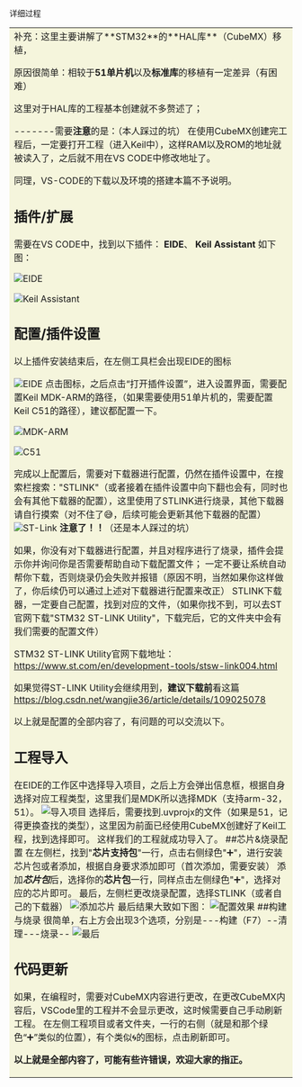 详细过程

<table><tr><td bgcolor=Beige> 补充：这里主要讲解了**STM32**的**HAL库**（CubeMX）移植，

原因很简单：相较于**51单片机**以及**标准库**的移植有一定差异（有困难）

这里对于HAL库的工程基本创建就不多赘述了；

-------需要**注意**的是：（本人踩过的坑）
在使用CubeMX创建完工程后，一定要打开工程（进入Keil中），这样RAM以及ROM的地址就被读入了，之后就不用在VS CODE中修改地址了。

同理，VS-CODE的下载以及环境的搭建本篇不予说明。

## 插件/扩展

需要在VS CODE中，找到以下插件：   **EIDE**、   **Keil Assistant**    如下图：

![EIDE](https://github.com/Lidure/MDK-VS-CODE/blob/main/Screenshots/1.png)

![Keil Assistant](https://github.com/Lidure/MDK-VS-CODE/blob/main/Screenshots/2.png)
## 配置/插件设置

以上插件安装结束后，在左侧工具栏会出现EIDE的图标  

![EIDE](https://github.com/Lidure/MDK-VS-CODE/blob/main/Screenshots/3.png)
点击图标，之后点击“打开插件设置”，进入设置界面，需要配置Keil MDK-ARM的路径，（如果需要使用51单片机的，需要配置Keil C51的路径），建议都配置一下。

![MDK-ARM](https://github.com/Lidure/MDK-VS-CODE/blob/main/Screenshots/4.png)

![C51](https://github.com/Lidure/MDK-VS-CODE/blob/main/Screenshots/5.png)

完成以上配置后，需要对下载器进行配置，仍然在插件设置中，在搜索栏搜索："STLINK"（或者接着在插件设置中向下翻也会有，同时也会有其他下载器的配置），这里使用了STLINK进行烧录，其他下载器请自行摸索（对不住了😅，后续可能会更新其他下载器的配置）
![ST-Link](https://github.com/Lidure/MDK-VS-CODE/blob/main/Screenshots/6.png)
**注意了！！**（还是本人踩过的坑）

如果，你没有对下载器进行配置，并且对程序进行了烧录，插件会提示你并询问你是否需要帮助自动下载配置文件；
一定不要让系统自动帮你下载，否则烧录仍会失败并报错（原因不明，当然如果你这样做了，你后续仍可以通过上述对下载器进行配置来改正）
STLINK下载器，一定要自己配置，找到对应的文件，（如果你找不到，可以去ST官网下载"STM32 ST-LINK Utility"，下载完后，它的文件夹中会有我们需要的配置文件）

STM32 ST-LINK Utility官网下载地址：<https://www.st.com/en/development-tools/stsw-link004.html>

如果觉得ST-LINK Utility会继续用到，**建议下载前**看这篇<https://blog.csdn.net/wangjie36/article/details/109025078>

以上就是配置的全部内容了，有问题的可以交流以下。

## 工程导入

在EIDE的工作区中选择导入项目，之后上方会弹出信息框，根据自身选择对应工程类型，这里我们是MDK所以选择MDK（支持arm-32，51）。
![导入项目](https://github.com/Lidure/MDK-VS-CODE/blob/main/Screenshots/7.png)
选择后，需要找到.uvprojx的文件（如果是51，记得更换查找的类型），这里因为前面已经使用CubeMX创建好了Keil工程，找到选择即可。
这样我们的工程就成功导入了。
##芯片&烧录配置
在左侧栏，找到"**芯片支持包**"一行，点击右侧绿色"➕"，进行安装芯片包或者添加，根据自身要求添加即可（首次添加，需要安装）
添加***芯片包***后，选择你的**芯片包**一行，同样点击左侧绿色"➕"，选择对应的芯片即可。
最后，左侧栏更改烧录配置，选择STLINK（或者自己的下载器）
![添加芯片](https://github.com/Lidure/MDK-VS-CODE/blob/main/Screenshots/8.png)
最后结果大致如下图：
![配置效果](https://github.com/Lidure/MDK-VS-CODE/blob/main/Screenshots/9.png)
##构建与烧录
很简单，右上方会出现3个选项，分别是---构建（F7）--清理---烧录--
![最后](https://github.com/Lidure/MDK-VS-CODE/blob/main/Screenshots/10.png)

## 代码更新

如果，在编程时，需要对CubeMX内容进行更改，在更改CubeMX内容后，VSCode里的工程并不会显示更改，这时候需要自己手动刷新工程。
在左侧工程项目或者文件夹，一行的右侧（就是和那个绿色“➕”类似的位置），有个类似🌀的图标，点击刷新即可。

**以上就是全部内容了，可能有些许错误，欢迎大家的指正。**
